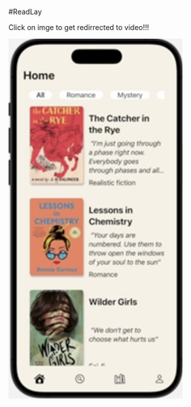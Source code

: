 #ReadLay

Click on imge to get redirrected to video!!!

[![Video Title](https://raw.githubusercontent.com/Juribu/ReadLay/main/assets/Thumbnail.png)](https://www.youtube.com/watch?v=DkCezKi9jGo)
